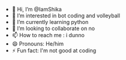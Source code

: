 - 👋 Hi, I’m @IamShika
- 👀 I’m interested in bot coding and volleyball
- 🌱 I’m currently learning python
- 💞️ I’m looking to collaborate on no
- 📫 How to reach me : i dunno
- 😄 Pronouns: He/him
- ⚡ Fun fact: I'm not good at coding

<!---
IamShika/IamShika is a ✨ special ✨ repository because its `README.md` (this file) appears on your GitHub profile.
You can click the Preview link to take a look at your changes.
--->
